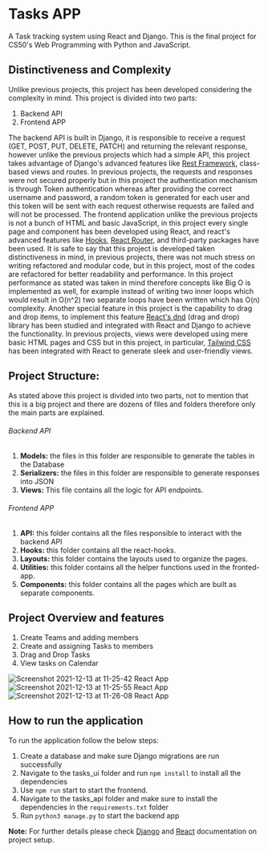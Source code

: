# Tasks APP
A Task tracking system using React and Django. This is the final project for CS50's Web Programming with Python and JavaScript.

## Distinctiveness and Complexity
Unlike previous projects, this project has been developed considering the complexity in mind.
This project is divided into two parts:
1. Backend API
2. Frontend APP

The backend API is built in Django, it is responsible to receive a request (GET, POST, PUT, DELETE, PATCH) and returning the relevant response,
however unlike the previous projects which had a simple API, this project takes advantage of Django's advanced features like [Rest Framework](https://www.django-rest-framework.org/), 
class-based views and routes. In previous projects, the requests and responses were not secured properly but in this project the authentication
mechanism is through Token authentication whereas after providing the correct username and password, a random token is generated for each user and
this token will be sent with each request otherwise requests are failed and will not be processed.
The frontend application unlike the previous projects is not a bunch of HTML and basic JavaScript, in this project every single page and component has
been developed using React, and react's advanced features like [Hooks](https://reactjs.org/docs/hooks-intro.html), [React Router](https://reactrouter.com/), and third-party packages have been used.
It is safe to say that this project is developed taken distinctiveness in mind, in previous projects, there was not much stress on writing
refactored and modular code, but in this project, most of the codes are refactored for better readability and performance.
In this project performance as stated was taken in mind therefore concepts like Big O is implemented as well, for example instead of writing
two inner loops which would result in O(n^2) two separate loops have been written which has O(n) complexity.
Another special feature in this project is the capability to drag and drop items, to implement this feature [React's dnd](https://react-dnd.github.io/react-dnd/) (drag and drop) library has been studied and integrated with React and Django to achieve the functionality.
In previous projects, views were developed using mere basic HTML pages and CSS but in this project, in particular, [Tailwind CSS](https://tailwindcss.com/) has been integrated
with React to generate sleek and user-friendly views.

## Project Structure:
As stated above this project is divided into two parts, not to mention that this is a big project and there are dozens of files and folders therefore only
the main parts are explained.

###### Backend API
1. **Models:** the files in this folder are responsible to generate the tables in the Database
2. **Serializers:** the files in this folder are responsible to generate responses into JSON
3. **Views:** This file contains all the logic for API endpoints.

###### Frontend APP
1. **API:** this folder contains all the files responsible to interact with the backend API
2. **Hooks:** this folder contains all the react-hooks.
3. **Layouts:** this folder contains the layouts used to organize the pages.
4. **Utilities:** this folder contains all the helper functions used in the fronted-app.
5. **Components:** this folder contains all the pages which are built as separate components.

## Project Overview and features
1. Create Teams and adding members
2. Create and assigning Tasks to members
3. Drag and Drop Tasks
4. View tasks on Calendar

![Screenshot 2021-12-13 at 11-25-42 React App](https://user-images.githubusercontent.com/8684065/145766197-de1647fd-cf52-408e-adfd-8297cc2a8433.png)
![Screenshot 2021-12-13 at 11-25-55 React App](https://user-images.githubusercontent.com/8684065/145766223-824e8fe7-2c7b-4276-ba96-6e2a6d98c335.png)
![Screenshot 2021-12-13 at 11-26-08 React App](https://user-images.githubusercontent.com/8684065/145766234-0dfd5401-64c8-4d09-9bc0-fd440624092b.png)

## How to run the application
To run the application follow the below steps:
1. Create a database and make sure Django migrations are run successfully
2. Navigate to the tasks_ui folder and run ```npm install``` to install all the dependencies
3. Use ```npm run``` start to start the frontend.
4. Navigate to the tasks_api folder and make sure to install the dependencies in the ```requirements.txt``` folder
5. Run ```python3 manage.py``` to start the backend app

**Note:** For further details please check [Django](https://www.djangoproject.com/) and [React](https://reactjs.org/) documentation on project setup.
